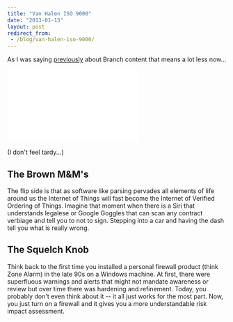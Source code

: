 ```yaml
---
title: "Van Halen ISO 9000"
date: "2013-01-13"
layout: post
redirect_from:
 - /blog/van-halen-iso-9000/
---
```


As I was saying [previously](https://jaycuthrell.com/burl-ives-workloads) about Branch content that means a lot less now...

<iframe width="300" height="168" src="//www.youtube.com/embed/YwHO2HnwfnA" frameborder="0" allowfullscreen></iframe>

(I don't feel tardy...)

## The Brown M&M's

The flip side is that as software like parsing pervades all elements of life around us the Internet of Things will fast become the Internet of Verified Ordering of Things. Imagine that moment when there is a Siri that understands legalese or Google Goggles that can scan any contract verbiage and tell you to not to sign. Stepping into a car and having the dash tell you what is really wrong.

## The Squelch Knob

Think back to the first time you installed a personal firewall product (think Zone Alarm) in the late 90s on a Windows machine. At first, there were superfluous warnings and alerts that might not mandate awareness or review but over time there was hardening and refinement. Today, you probably don't even think about it -- it all just works for the most part. Now, you just turn on a firewall and it gives you a more understandable risk impact assessment.
